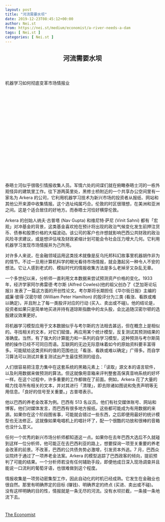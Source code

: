 ```yaml
---
layout: post
title: "河流需要水坝"
date: 2019-12-23T08:45:12+00:00
author: Nei.st
from: https://nei.st/medium/economist/a-river-needs-a-dam
tags: [ Nei.st ]
categories: [ Nei.st ]
---
```


<article class="post-11069 post type-post status-publish format-standard hentry category-economist" id="post-11069">
 <header class="page-header medium Archives">
  <div class="page-header__image">
  </div>
  <div class="page-header__content">
   <h1 class="page-title text-align-center">
    河流需要水坝
   </h1>
  </div>
 </header>
 <div class="entry-content aesop-entry-content" id="post-11069-content">
  <link as="font" crossorigin="anonymous" href="//cdn.jsdelivr.net/gh/0nd1jyU39XQ/_/glyph/font-face/0uIzqoZjSuJfvSBnvgXTcApMtcVhMcpr.woff" rel="preload" type="font/woff"/>
  <link as="font" crossorigin="anonymous" href="//cdn.jsdelivr.net/gh/0nd1jyU39XQ/_/glyph/font-face/1sTnSLZWDKucPX6SAk.woff" rel="preload" type="font/woff"/>
  <p class="blog-post__description">
   机器学习如何彻底变革市场情报业
  </p>
  <span id="more-11069">
  </span>
  <div class="navigation__primary-inner">
   <a class="economist__link-logo" href="//nei.st/medium/economist">
   </a>
  </div>
  <div class="container img component-image">
   <div class="aspectRatioPlaceholder" style="padding-bottom:56.25%;height: 0;">
    <div class="progressiveMedia" data-height="720" data-width="1280">
     <img alt="" class="progressiveMedia-image" data-src="https://cdn.jsdelivr.net/gh/0nd1jyU39XQ/_/img/1/e52bf525ly1g9kquwvd8tj20zk0k049w.jpg" src="https://cdn.jsdelivr.net/gh/0nd1jyU39XQ/_/img/1/e52bf525ly1g9kquwvd8tj20zk0k049w.jpg"/>
    </div>
   </div>
  </div>
  <p>
   泰晤士河似乎很吸引情报收集人员。军情六处的间谍们就在俯瞰泰晤士河的一栋外观怪异的建筑里工作。往下游两英里处，黑修士桥附近的一个共享办公空间里有一家名为 Arkera 的公司，它利用机器学习技术为新兴市场的投资者从报纸、网站和其他公开来源中收集情报。这个选址纯属巧合。伦敦的时区很理想，在美洲和亚洲之间。这是个适合居住的好地方。而泰晤士河恰好横穿伦敦。
  </p>
  <p>
   Arkera 的创始人纳夫·古普塔 (Nav Gupta) 和维尼特·萨尼 (Vinit Sahni) 都有「宏观」对冲基金的背景，这类基金喜欢抢在预计将出现的政治气候变化发生前押注货币、债券和股票价格的大幅波动。该公司的客户也许想就影响巴西公共财政的政治风险寻求建议，或是想评估埃及财政紧缩计划可能会令社会压力增大几何。它利用机器学习发现市场情报并为己所用。
  </p>
  <p>
   对许多人来说，在金融领域运用这类技术就像是反乌托邦科幻故事里机器胡作非为的情节。不过一旦用计算机科学的眼光看待市场情报，就会激起另一种令人不安的想法。它让人感到老式的、模拟时代的情报收集方法是多么老掉牙又杂乱无章。
  </p>
  <p>
   一个多世纪以来，分析师一直利用文本数据来尝试预测资产价格的变化。1933 年，经济学家阿尔弗雷德·考尔斯 (Alfred Cowles)(他的祖父创办了《芝加哥论坛报》) 发表了一篇这方面的开创性论文。考尔斯将长期担任《华尔街日报》主编的威廉·彼得·汉密尔顿 (William Peter Hamilton) 的股评分为三类 (看涨、看跌或难以确定)，并且附上了每一类股评对应的行动 (买入、卖出或不碰)。他的结论是，投资者如果只是简单地买进并持有道琼斯指数中的龙头股，会比追随汉密尔顿的选股建议效果更好。
  </p>
  <p>
   将机器学习模型应用于文本数据似乎与考尔斯的方法相去甚远，但在概念上是相似的。寻找相关的文本，对它们赋值，再应用某个统计模型，反复测试其预测结果的准确度。当然，有了强大的计算能力和一系列的自学习模型，这种预测与考尔斯简陋的操作已经不可同日而语。互联网的无边无际意味着如今的原始资料要丰富得多。可能赋给这类资料的值的范围也比「看涨、看跌或难以确定」广得多。而自学习算法可以测试并重复测试出产生最佳预测的组合。
  </p>
  <div class="code-block code-block-1" style="margin: 8px 0; clear: both;">
   <div class="container ads_KbHEVhh8Rw">
    <div class="card card--blog post-sidebar">
     <div class="card-body">
      <div class="logo_ngcontent-kty-0">
      </div>
      <div class="iframe-blocker U6XAMK63Vh00WqvF2BacIQ">
       <div class="background-h60B">
       </div>
       <div class="WumZiPCS4MeMw4pxQ">
       </div>
      </div>
     </div>
     <div class="card-footer">
      <div class="card-footer-wrapper" layout="row bottom-left">
      </div>
     </div>
    </div>
   </div>
  </div>
  <p>
   人们很容易把注意力集中在这套系统的黑箱元素上：「读取」源文本的语言软件，以及利用数据来做预测的算法。但这就像用音箱来评判整套高保真音响系统的好坏一样。在这个过程中，许多重要的工作都做在了前面。例如，Arkera 花了大量的精力找寻所有相关的文本，并对其进行「清理」，即去除诸如图说和免责声明等无用信息。「良好的信号至关重要。」古普塔表示。
  </p>
  <p>
   他以巴西的养老金改革为例。巴西有 513 名议员。他们有社交媒体账号、网站和博客。他们对媒体发言，而巴西有很多地方报纸。这些都可能成为有用数据的来源。如果你在这个阶段图省事，可能就会错过一些东西，之后即便用最好的统计模型也无法修正。这就像如果电唱机上的唱针坏了，配一个很酷的功放和很棒的音箱也没什么意义。
  </p>
  <p>
   任何一个优秀的新兴市场分析师都知道这一点。如果你在去年巴西大选后不久就碰到这样一位分析师，他可能正在去巴西利亚的路上，想要探询一项至关重要的养老金改革的前景。不改革，巴西的公共债务势必激增，引发资本外逃。7 月，巴西众议院终于通过了一项养老金法案。Arkera 的模型追踪了巴西政客的倾向，提前预判了可能的结果。一个分析师若没有任何辅助手段，即便他成日深入现场调查并且能说一口流利的葡萄牙语，也很难做到这个程度。
  </p>
  <p>
   情报收集是一项劳动密集型工作，因此自动化的时机已经成熟。它发生在金融业也很自然。那里有明确界定的目标 (赚钱)、明确界定的终点 (买进、卖出或不碰)。没有这样明确的目的性，情报就是一条无尽的河流。没有水坝拦截，一条接一条地流下去。
  </p>
  <div class="container ag ah">
   <div class="fe n el">
    <a class="dt du bn bo bp bq br bs bt bu dv dw bx by dx dy" href="https://nei.st/medium/economist?source=https://www.economist.com/finance-and-economics/2019/11/21/how-machine-learning-is-revolutionising-market-intelligence">
     <div class="c ff fg ag ah fh el fi fj ce fk fl fm fn fo fp fq fr fs ft fu">
      <div class="bs em en eo ep eq fv ah fw fg ag bm eu fx q fy fz p ac">
      </div>
     </div>
    </a>
   </div>
  </div>
  <div class="code-block code-block-2" style="margin: 8px 0; clear: both;">
   <br/>
   <div class="container ads_KbHEVhh8Rw">
    <div class="card card--blog post-sidebar">
     <div class="card-body">
      <div class="logo_ngcontent-kty-0">
      </div>
      <div class="iframe-blocker U6XAMK63Vh00WqvF2BacIQ">
       <div class="background-h60B">
       </div>
       <div class="WumZiPCS4MeMw4pxQ">
       </div>
      </div>
     </div>
     <div class="card-footer">
      <div class="card-footer-wrapper" layout="row bottom-left">
      </div>
     </div>
    </div>
   </div>
  </div>
 </div>
 <footer class="entry-footer">
  <div class="categories icon-link">
   <a href="https://nei.st/category/medium/economist" rel="category tag">
    The Economist
   </a>
  </div>
 </footer>
</article>

